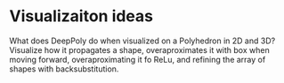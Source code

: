 # Visualizaiton ideas

What does DeepPoly do when visualized on a Polyhedron in 2D and 3D?
Visualize how it propagates a shape, overaproximates it with box when moving forward, overaproximating it fo ReLu, and refining the array of shapes with backsubstitution.